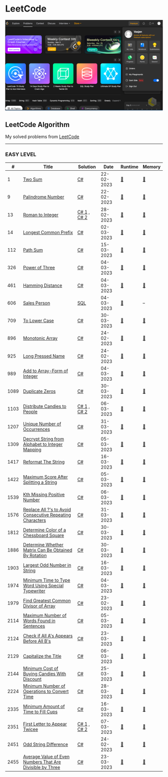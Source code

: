 LeetCode
========
![Album](./Wall.png)
## LeetCode Algorithm

My solved problems from [LeetCode](https://leetcode.com/problems/)
***

### EASY LEVEL
| # | Title | Solution |   Date   | Runtime | Memory |
|---| ----- | -------- | -------- | --------| ------ |
|1|[Two Sum](https://leetcode.com/problems/two-sum/) | [C#](./Easy/1/Solution.cs) |22-02-2023| [:milky_way:](./Easy/1/Runtime.png)|[:sunrise_over_mountains:](./Easy/1/Memory.png)
|9|[Palindrome Number](https://leetcode.com/problems/palindrome-number) | [C#](./Easy/9/Solution.cs) |22-02-2023| [:milky_way:](./Easy/9/Runtime.png)|[:sunrise_over_mountains:](./Easy/9/Memory.png)
|13|[Roman to Integer](https://leetcode.com/problems/roman-to-integer/description/) | [C# 1](./Easy/13/Solution.cs) , [C# 2](./Easy/13/Alternative.cs) |28-02-2023| [:milky_way:](./Easy/13/Runtime.png)|[:sunrise_over_mountains:](./Easy/13/Memory.png)
|14|[Longest Common Prefix](https://leetcode.com/problems/longest-common-prefix/) | [C#](./Easy/14/Solution.cs) |02-03-2023| [:milky_way:](./Easy/14/Runtime.png)|[:sunrise_over_mountains:](./Easy/14/Memory.png)
|112|[Path Sum](https://leetcode.com/problems/path-sum) | [C#](./Easy/112/Solution.cs) |15-03-2023| [:milky_way:](./Easy/112/Runtime.png)|[:sunrise_over_mountains:](./Easy/112/Memory.png)
|326|[Power of Three](https://leetcode.com/problems/power-of-three/description/) | [C#](./Easy/326/Solution.cs) |04-03-2023| [:milky_way:](./Easy/326/Runtime.png)|[:sunrise_over_mountains:](./Easy/326/Memory.png)
|461|[Hamming Distance](https://leetcode.com/problems/hamming-distance/description/) | [C#](./Easy/461/Solution.cs) |04-03-2023| [:milky_way:](./Easy/461/Runtime.png)|[:sunrise_over_mountains:](./Easy/461/Memory.png)
|606|[Sales Person](https://leetcode.com/problems/sales-person/description/) | [SQL](./Easy/606/Solution.sql) |04-03-2023| [:milky_way:](./Easy/606/Runtime.png)| –
|709|[To Lower Case](https://leetcode.com/problems/to-lower-case/) | [C#](./Easy/709/Solution.cs) |30-03-2023| [:milky_way:](./Easy/709/Runtime.png)|[:sunrise_over_mountains:](./Easy/709/Memory.png)
|896|[Monotonic Array](https://leetcode.com/problems/monotonic-array) | [C#](./Easy/896/Solution.cs) |24-02-2023| [:milky_way:](./Easy/896/Runtime.png)|[:sunrise_over_mountains:](./Easy/896/Memory.png)
|925|[Long Pressed Name](https://leetcode.com/problems/long-pressed-name/) | [C#](./Easy/925/Solution.cs) |24-02-2023| [:milky_way:](./Easy/925/Runtime.png)|[:sunrise_over_mountains:](./Easy/925/Memory.png)
|989|[Add to Array-Form of Integer](https://leetcode.com/problems/add-to-array-form-of-integer/) | [C#](./Easy/989/Solution.cs) |04-03-2023| [:milky_way:](./Easy/989/Runtime.png)|[:sunrise_over_mountains:](./Easy/989/Memory.png)
|1089|[Duplicate Zeros](https://leetcode.com/problems/duplicate-zeros) | [C#](./Easy/1089/Solution.cs) |30-03-2023| [:milky_way:](./Easy/1089/Runtime.png)|[:sunrise_over_mountains:](./Easy/1089/Memory.png)
|1103|[Distribute Candies to People](https://leetcode.com/problems/distribute-candies-to-people/) | [C# 1](./Easy/1103/Solution.cs) , [C# 2](./Easy/1103/Alternative/Solution.cs) |06-03-2023| [:milky_way:](./Easy/1103/Alternative/Runtime.png)|[:sunrise_over_mountains:](./Easy/1103/Alternative/Memory.png)
|1207|[Unique Number of Occurrences](https://leetcode.com/problems/unique-number-of-occurrences/) | [C#](./Easy/1207/Solution.cs)|31-03-2023| [:milky_way:](./Easy/1207/Runtime.png)|[:sunrise_over_mountains:](./Easy/1207/Memory.png)
|1309|[Decrypt String from Alphabet to Integer Mapping](https://leetcode.com/problems/decrypt-string-from-alphabet-to-integer-mapping) | [C#](./Easy/1309/Solution.cs) |05-03-2023| [:milky_way:](./Easy/1309/Runtime.png)|[:sunrise_over_mountains:](./Easy/1309/Memory.png)
|1417|[Reformat The String](https://leetcode.com/problems/reformat-the-string/) | [C#](./Easy/1417/Solution.cs) |16-03-2023| [:milky_way:](./Easy/1417/Runtime.png)|[:sunrise_over_mountains:](./Easy/1417/Memory.png)
|1422|[Maximum Score After Splitting a String](https://leetcode.com/problems/maximum-score-after-splitting-a-string/description/) | [C#](./Easy/1422/Solution.cs) |05-03-2023| [:milky_way:](./Easy/1422/Runtime.png)|[:sunrise_over_mountains:](./Easy/1422/Memory.png)
|1539|[Kth Missing Positive Number](https://leetcode.com/problems/kth-missing-positive-number/) | [C#](./Easy/1539/Solution.cs) |06-03-2023| [:milky_way:](./Easy/1539/Runtime.png)|[:sunrise_over_mountains:](./Easy/1539/Memory.png)
|1576|[Replace All ?'s to Avoid Consecutive Repeating Characters](https://leetcode.com/problems/replace-all-s-to-avoid-consecutive-repeating-characters) | [C#](./Easy/1576/Solution.cs) |31-03-2023| [:milky_way:](./Easy/1576/Runtime.png)|[:sunrise_over_mountains:](./Easy/1576/Memory.png)
|1812|[Determine Color of a Chessboard Square](https://leetcode.com/problems/determine-color-of-a-chessboard-square/) | [C#](./Easy/1812/Solution.cs) |30-03-2023| [:milky_way:](./Easy/1812/Runtime.png)|[:sunrise_over_mountains:](./Easy/1812/Memory.png)
|1886|[Determine Whether Matrix Can Be Obtained By Rotation](https://leetcode.com/problems/determine-whether-matrix-can-be-obtained-by-rotation/) | [C#](./Easy/1886/Solution.cs) |30-03-2023| [:milky_way:](./Easy/1886/Runtime.png)|[:sunrise_over_mountains:](./Easy/1886/Memory.png)
|1903|[Largest Odd Number in String](https://leetcode.com/problems/largest-odd-number-in-string/) | [C#](./Easy/1903/Solution.cs) |16-03-2023| [:milky_way:](./Easy/1903/Runtime.png)|[:sunrise_over_mountains:](./Easy/1903/Memory.png)
|1974|[Minimum Time to Type Word Using Special Typewriter](https://leetcode.com/problems/minimum-time-to-type-word-using-special-typewriter/description/) | [C#](./Easy/1974/Solution.cs) |04-03-2023| [:milky_way:](./Easy/1974/Runtime.png)|[:sunrise_over_mountains:](./Easy/1974/Memory.png)
|1979|[Find Greatest Common Divisor of Array](https://leetcode.com/problems/find-greatest-common-divisor-of-array/) | [C#](./Easy/1979/Solution.cs) |23-02-2023| [:milky_way:](./Easy/1979/Runtime.png)|[:sunrise_over_mountains:](./Easy/1979/Memory.png)
|2114|[Maximum Number of Words Found in Sentences](https://leetcode.com/problems/maximum-number-of-words-found-in-sentences/) | [C#](./Easy/2114/Solution.cs) |05-03-2023| [:milky_way:](./Easy/2114/Runtime.png)|[:sunrise_over_mountains:](./Easy/2114/Memory.png)
|2124|[Check if All A's Appears Before All B's](https://leetcode.com/problems/check-if-all-as-appears-before-all-bs/) | [C#](./Easy/2124/Solution.cs) |23-03-2023| [:milky_way:](./Easy/2124/Runtime.png)|[:sunrise_over_mountains:](./Easy/2124/Memory.png)
|2129|[Capitalize the Title](https://leetcode.com/problems/capitalize-the-title) | [C#](./Easy/2129/Solution.cs) |06-03-2023| [:milky_way:](./Easy/2129/Runtime.png)|[:sunrise_over_mountains:](./Easy/2129/Memory.png)
|2144|[Minimum Cost of Buying Candies With Discount](https://leetcode.com/problems/minimum-cost-of-buying-candies-with-discount/) | [C#](./Easy/2144/Solution.cs) |25-03-2023| [:milky_way:](./Easy/2144/Runtime.png)|[:sunrise_over_mountains:](./Easy/2144/Memory.png)
|2224|[Minimum Number of Operations to Convert Time](https://leetcode.com/problems/minimum-number-of-operations-to-convert-time/) | [C#](./Easy/2224/Solution.cs) |28-03-2023| [:milky_way:](./Easy/2224/Runtime.png)|[:sunrise_over_mountains:](./Easy/2224/Memory.png)
|2335|[Minimum Amount of Time to Fill Cups](https://leetcode.com/problems/minimum-amount-of-time-to-fill-cups/) | [C#](./Easy/2335/Solution.cs) |16-03-2023| [:milky_way:](./Easy/2335/Runtime.png)|[:sunrise_over_mountains:](./Easy/2335/Memory.png)
|2351|[First Letter to Appear Twicee](https://leetcode.com/problems/first-letter-to-appear-twice) | [C# 1](./Easy/2351/Solution.cs) , [C# 2](./Easy/2351/Alternative/Solution.cs) |07-03-2023| [:milky_way:](./Easy/2351/Runtime.png)|[:sunrise_over_mountains:](./Easy/2351/Memory.png)
|2451|[Odd String Difference](https://leetcode.com/problems/odd-string-difference/) | [C#](./Easy/2451/Solution.cs) |24-02-2023| [:milky_way:](./Easy/2451/Runtime.png)|[:sunrise_over_mountains:](./Easy/2451/Memory.png)
|2455|[Average Value of Even Numbers That Are Divisible by Three](https://leetcode.com/problems/average-value-of-even-numbers-that-are-divisible-by-three/) | [C#](./Easy/2455/Solution.cs) |23-03-2023| [:milky_way:](./Easy/2455/Runtime.png)|[:sunrise_over_mountains:](./Easy/2455/Memory.png)

